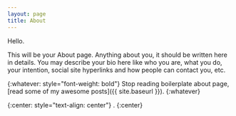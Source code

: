```yaml
---
layout: page
title: About
---
```


Hello.

This will be your About page. Anything about you, it should be written here in details. You may describe your bio here like who you are, what you do, your intention, social site hyperlinks and how people can contact you, etc.


{:whatever: style="font-weight: bold"}
Stop reading boilerplate about page, [read some of my awesome posts]({{ site.baseurl }}).
{:whatever}

{:center: style="text-align: center"}
[<i class="fa fa-facebook" aria-hidden="true"></i>](http://www.facebook.com/sarkarshuvojit)[<i class="fa fa-linkedin" aria-hidden="true"></i>](https://www.linkedin.com/in/sarkarshuvojit/).
{:center}